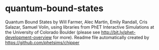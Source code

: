 quantum-bound-states
===========

Quantum Bound States by Will Farmer, Alec Martin, Emily Randall, Cris Salazar, Samuel Volin, using libraries from PhET Interactive Simulations at the University of Colorado Boulder (please see http://bit.ly/phet-development-overview for more). Readme file automatically created by https://github.com/phetsims/chipper






